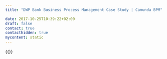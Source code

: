 ```yaml
---
title: "DWP Bank Business Process Management Case Study | Camunda BPM"

date: 2017-10-25T10:39:22+02:00
draft: false
contact: true
contacthidden: true
mycontent: static
---
```

{{<case-study-single
company="Deutsche WertpapierService Bank AG (dwpbank)"
companydescription="<p>Die Deutsche WertpapierService Bank AG (dwpbank) ist der marktführende Dienstleister in der Wertpapierabwicklung am Finanzplatz Deutschland. Mit über 1.500 angeschlossenen Instituten nutzen rund drei Viertel aller Banken in Deutschland die Prozess- und Systemdienstleistungen der dwpbank rund um die Wertpapierabwicklung.</p>"
customerquote="<p><q>Im Rahmen einer Überarbeitung unseres Kernsystems haben wir entschieden, neues Potential durch die Einführung einer BPM-Plattform zu ermöglichen. Die Entscheidung für Camunda BPM hat sich dabei entsprechend unserer speziellen Zielsetzung als gut herausgestellt. Die Engine ließ sich mit geringem Aufwand in unser System integrieren und läuft seitdem problemlos und unauffällig. Wenn wir mal auf ein Problem gestoßen sind, sei es technischer oder vertraglicher Art, wurde es von Camunda schnell und kundenfreundlich bearbeitet und gelöst. Auch beim Aufbau des notwendigen Know-hows wurden wir sehr kompetent durch Camunda unterstützt. Besonders positiv waren unsere Erfahrungen, wie Camunda auf unsere Bedürfnisse und Wünsche in allen Bereichen eingegangen ist (Beratung, Terminfindung für ein Bugfixing oder auch Vertragsbedingungen). Dadurch konnten wir uns bei der Einführung von BPMN-Prozessen auf die Änderungen im Entwicklungsprozess und die fachlichen Aspekte konzentrieren und mussten nicht unnötig Zeit in Technik und Abstimmungsaufwand mit einem neuen Dienstleister investieren.</q></p>-Dirk Schaube, Applications"
teaser=""
usecase=""
videolink=""
logo="//images.ctfassets.net/vpidbgnakfvf/1QIovaABzCAgic6yOwo2e0/20a343092761a883d1e3befb110f08a2/dwp-bank.svg"
pdf=""
thumbnail="">}}